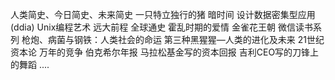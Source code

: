人类简史、今日简史、未来简史
一只特立独行的猪
暗时间
设计数据密集型应用(ddia)
Unix编程艺术
远大前程
全球通史
霍乱时期的爱情
金雀花王朝
微信读书系列
枪炮、病菌与钢铁：人类社会的命运
第三种黑猩猩—人类的进化及未来
21世纪资本论
万年的竞争
伯克希尔年报
马拉松基金写的资本回报
吉利CEO写的刀锋上的舞蹈
....
